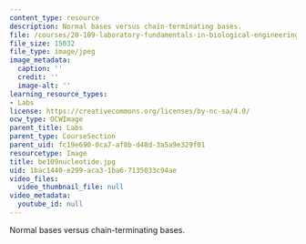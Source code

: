 ```yaml
---
content_type: resource
description: Normal bases versus chain-terminating bases.
file: /courses/20-109-laboratory-fundamentals-in-biological-engineering-fall-2007/1bac1440e299aca31ba67135033c94ae_be109nucleotide.jpg
file_size: 15032
file_type: image/jpeg
image_metadata:
  caption: ''
  credit: ''
  image-alt: ''
learning_resource_types:
- Labs
license: https://creativecommons.org/licenses/by-nc-sa/4.0/
ocw_type: OCWImage
parent_title: Labs
parent_type: CourseSection
parent_uid: fc19e690-0ca7-af8b-d48d-3a5a9e329f01
resourcetype: Image
title: be109nucleotide.jpg
uid: 1bac1440-e299-aca3-1ba6-7135033c94ae
video_files:
  video_thumbnail_file: null
video_metadata:
  youtube_id: null
---
```

Normal bases versus chain-terminating bases.